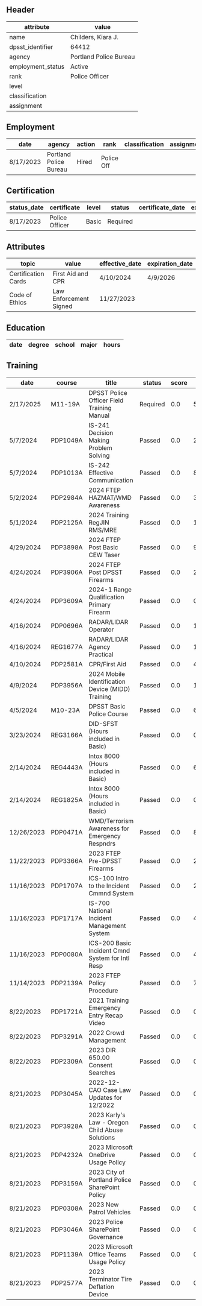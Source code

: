 ## Header
| attribute | value |
| --------- | ----- |
| name | Childers, Kiara J. |
| dpsst_identifier | 64412 |
| agency | Portland Police Bureau |
| employment_status | Active |
| rank | Police Officer |
| level |  |
| classification |  |
| assignment |  |
## Employment
| date | agency | action | rank | classification | assignment |
| ---- | ------ | ------ | ---- | -------------- | ---------- |
| 8/17/2023 | Portland Police Bureau | Hired | Police Off |  |  |
## Certification
| status_date | certificate | level | status | certificate_date | expiration_date | probation_date |
| ----------- | ----------- | ----- | ------ | ---------------- | --------------- | -------------- |
| 8/17/2023 | Police Officer | Basic | Required |  |  | 2/17/2025 |
## Attributes
| topic | value | effective_date | expiration_date |
| ----- | ----- | -------------- | --------------- |
| Certification Cards | First Aid and CPR | 4/10/2024 | 4/9/2026 |
| Code of Ethics | Law Enforcement Signed | 11/27/2023 |  |
## Education
| date | degree | school | major | hours |
| ---- | ------ | ------ | ----- | ----- |
## Training
| date | course | title | status | score | hours |
| ---- | ------ | ----- | ------ | ----- | ----- |
| 2/17/2025 | M11-19A | DPSST Police Officer Field Training Manual | Required | 0.0 | 50.00 |
| 5/7/2024 | PDP1049A | IS-241 Decision Making  Problem Solving | Passed | 0.0 | 2.00 |
| 5/7/2024 | PDP1013A | IS-242 Effective Communication | Passed | 0.0 | 8.00 |
| 5/2/2024 | PDP2984A | 2024  FTEP HAZMAT/WMD Awareness | Passed | 0.0 | 3.00 |
| 5/1/2024 | PDP2125A | 2024 Training RegJIN RMS/MRE | Passed | 0.0 | 14.00 |
| 4/29/2024 | PDP3898A | 2024 FTEP Post Basic CEW Taser | Passed | 0.0 | 9.00 |
| 4/24/2024 | PDP3906A | 2024 FTEP Post DPSST Firearms | Passed | 0.0 | 25.00 |
| 4/24/2024 | PDP3609A | 2024-1 Range Qualification Primary Firearm | Passed | 0.0 | 0.50 |
| 4/16/2024 | PDP0696A | RADAR/LIDAR Operator | Passed | 0.0 | 14.00 |
| 4/16/2024 | REG1677A | RADAR/LIDAR Agency Practical | Passed | 0.0 | 10.00 |
| 4/10/2024 | PDP2581A | CPR/First Aid | Passed | 0.0 | 4.00 |
| 4/9/2024 | PDP3956A | 2024 Mobile Identification Device (MIDD) Training | Passed | 0.0 | 1.00 |
| 4/5/2024 | M10-23A | DPSST Basic Police Course | Passed | 0.0 | 640.00 |
| 3/23/2024 | REG3166A | DID-SFST (Hours included in Basic) | Passed | 0.0 | 0.00 |
| 2/14/2024 | REG4443A | Intox 8000 (Hours included in Basic) | Passed | 0.0 | 6.00 |
| 2/14/2024 | REG1825A | Intox 8000 (Hours included in Basic) | Passed | 0.0 | 0.00 |
| 12/26/2023 | PDP0471A | WMD/Terrorism Awareness for Emergency Respndrs | Passed | 0.0 | 8.00 |
| 11/22/2023 | PDP3366A | 2023 FTEP Pre-DPSST Firearms | Passed | 0.0 | 24.00 |
| 11/16/2023 | PDP1707A | ICS-100 Intro to the Incident Cmmnd System | Passed | 0.0 | 2.00 |
| 11/16/2023 | PDP1717A | IS-700 National Incident Management System | Passed | 0.0 | 4.00 |
| 11/16/2023 | PDP0080A | ICS-200 Basic Incident Cmnd System for Intl Resp | Passed | 0.0 | 4.00 |
| 11/14/2023 | PDP2139A | 2023 FTEP Policy  Procedure | Passed | 0.0 | 7.00 |
| 8/22/2023 | PDP1721A | 2021 Training Emergency Entry Recap Video | Passed | 0.0 | 0.25 |
| 8/22/2023 | PDP3291A | 2022 Crowd Management | Passed | 0.0 | 0.50 |
| 8/22/2023 | PDP2309A | 2023 DIR 650.00 Consent Searches | Passed | 0.0 | 0.25 |
| 8/21/2023 | PDP3045A | 2022-12- CAO Case Law Updates for 12/2022 | Passed | 0.0 | 0.25 |
| 8/21/2023 | PDP3928A | 2023 Karly's Law - Oregon Child Abuse Solutions | Passed | 0.0 | 0.50 |
| 8/21/2023 | PDP4232A | 2023 Microsoft OneDrive Usage Policy | Passed | 0.0 | 0.25 |
| 8/21/2023 | PDP3159A | 2023 City of Portland Police SharePoint Policy | Passed | 0.0 | 0.50 |
| 8/21/2023 | PDP0308A | 2023 New Patrol Vehicles | Passed | 0.0 | 0.25 |
| 8/21/2023 | PDP3046A | 2023 Police SharePoint Governance | Passed | 0.0 | 0.25 |
| 8/21/2023 | PDP1139A | 2023 Microsoft Office Teams Usage Policy | Passed | 0.0 | 0.25 |
| 8/21/2023 | PDP2577A | 2023 Terminator Tire Deflation Device | Passed | 0.0 | 0.25 |
